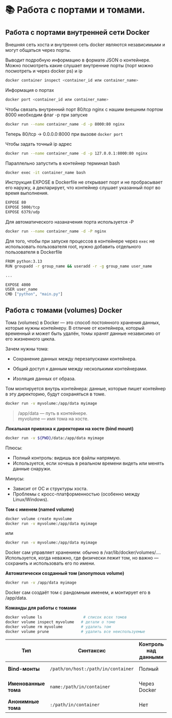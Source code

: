 # 📚 Работа с портами и томами.

## Работа с портами внутренней сети Docker

Внешняя сеть хоста и внутрення сеть docker являются независимыми и могут общаться через порты.

Выводит подробную информацию в формате JSON о контейнере. Можно посмотреть какие слушает внутренние порты (порт можно посмотреть и через docker ps) и ip
```bash
docker container inspect <container_id или container_name>
```

Информация о портах
```bash
docker port <container_id или container_name>
```

Чтобы связать внутренний порт 80/tcp nginx с нашим внешним портом 8000 необходим флаг -p при запуске
```bash
docker run --name container_name -d -p 8000:80 nginx
```
Теперь 80/tcp -> 0.0.0.0:8000 при вызове `docker port`

Чтобы задать точный ip адрес
```bash
docker run --name container_name -d -p 127.0.0.1:8000:80 nginx
```

Параллельно запустить в контейнер терминал bash
```bash
docker exec -it container_name bash
```

Инструкция EXPOSE в Dockerfile не открывает порт и не пробрасывает его наружу, а декларирует, что контейнер слушает указанный порт во время выполнения.
```bash
EXPOSE 80
EXPOSE 5000/tcp
EXPOSE 6379/udp
```

Для автоматического назаначения порта используется -P
```bash
docker run --name container_name -d -P nginx
```

Для того, чтобы при запуске процессов в контейнере через `exec` не использовать пользователя root, нужно добавить отдельного пользователя в Dockerfile
```bash
FROM python:3.13
RUN groupadd -r group_name && useradd -r -g group_name user_name

...

EXPOSE 4000
USER user_name
CMD ["python", "main.py"]
```

## Работа с томами (volumes) Docker

Тома (volumes) в Docker — это способ постоянного хранения данных, которые нужны контейнеру. В отличие от контейнера, который временный и может быть удалён, томы хранят данные независимо от его жизненного цикла.

Зачем нужны тома:

- Сохранение данных между перезапусками контейнера.

- Общий доступ к данным между несколькими контейнерами.

- Изоляция данных от образа.

Том монтируется внутрь контейнера: данные, которые пишет контейнер в эту директорию, будут сохраняться в томе.
```bash
docker run -v myvolume:/app/data myimage
```
>/app/data — путь в контейнере.  
>myvolume — имя тома на хосте. 

**Локальная привязка к директории на хосте (bind mount)**
```bash
docker run -v ${PWD}/data:/app/data myimage
```
Плюсы:

* Полный контроль: видишь все файлы напрямую.  
* Используется, если хочешь в реальном времени видеть или менять данные снаружи.

Минусы:

* Зависит от ОС и структуры хоста.  
* Проблемы с кросс-платформенностью (особенно между Linux/Windows).  

**Том с именем (named volume)**
```bash
docker volume create myvolume
docker run -v myvolume:/app/data myimage
```
или
```bash
docker run -v myvolume:/app/data myimage
```
Docker сам управляет хранением: обычно в /var/lib/docker/volumes/....  
Используется, когда неважно, где физически лежит том, но важно — сохранить и использовать его по имени.

**Автоматически созданный том (anonymous volume)**
```bash
docker run -v /app/data myimage
```
Docker сам создаёт том с рандомным именем, и монтирует его в /app/data.

**Команды для работы с томами**
```bash
docker volume ls                  # список всех томов
docker volume inspect myvolume   # детали о томе
docker volume rm myvolume        # удалить том
docker volume prune              # удалить все неиспользуемые
```

| Тип                  | Синтаксис                          | Контроль над данными | Удобство | Когда использовать      |
| -------------------- | ---------------------------------- | -------------------- | -------- | ----------------------- |
| **Bind-монты**       | `/path/on/host:/path/in/container` | Полный               | Среднее  | Разработка, live правки |
| **Именованные тома** | `name:/path/in/container`          | Через Docker         | Высокое  | Прод, повторный запуск  |
| **Анонимные тома**   | `:/path/in/container`              | Нет                  | Низкое   | Временные контейнеры    |
